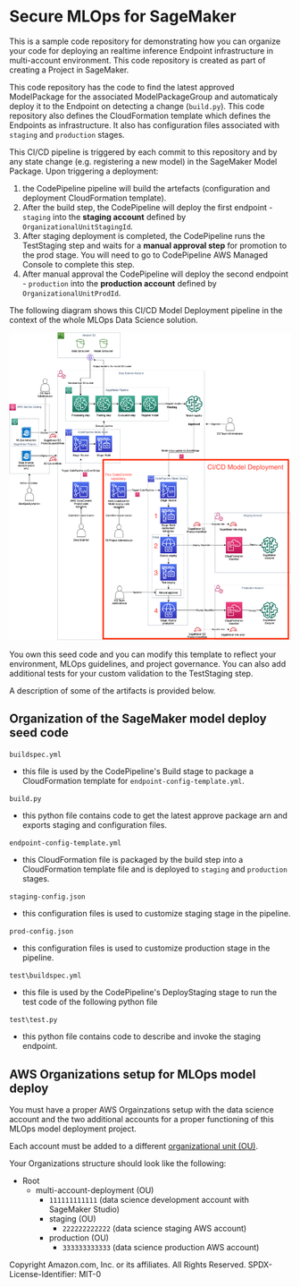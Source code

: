 # Secure MLOps for SageMaker

This is a sample code repository for demonstrating how you can organize your code for deploying an realtime inference Endpoint infrastructure in multi-account environment. This code repository is created as part of creating a Project in SageMaker. 

This code repository has the code to find the latest approved ModelPackage for the associated ModelPackageGroup and automaticaly deploy it to the Endpoint on detecting a change (`build.py`). This code repository also defines the CloudFormation template which defines the Endpoints as infrastructure. It also has configuration files associated with `staging` and `production` stages. 

This CI/CD pipeline is triggered by each commit to this repository and by any state change (e.g. registering a new model) in the SageMaker Model Package.
Upon triggering a deployment:
1. the CodePipeline pipeline will build the artefacts (configuration and deployment CloudFormation template). 
2. After the build step, the CodePipeline will deploy the first endpoint - `staging` into the **staging account** defined by `OrganizationalUnitStagingId`. 
3. After staging deployment is completed, the CodePipeline runs the TestStaging step and waits for a **manual approval step** for promotion to the prod stage. You will need to go to CodePipeline AWS Managed Console to complete this step.
4. After manual approval the CodePipeline will deploy the second endpoint - `production` into the **production account** defined by `OrganizationalUnitProdId`.

The following diagram shows this CI/CD Model Deployment pipeline in the context of the whole MLOps Data Science solution.

![CI/CD model deployment](ml-ops-architecture-model-deploy.png)

You own this seed code and you can modify this template to reflect your environment, MLOps guidelines, and project governance. You can also add additional tests for your custom validation to the TestStaging step.

A description of some of the artifacts is provided below.

## Organization of the SageMaker model deploy seed code
`buildspec.yml`
 - this file is used by the CodePipeline's Build stage to package a CloudFormation template for `endpoint-config-template.yml`.

`build.py`
 - this python file contains code to get the latest approve package arn and exports staging and configuration files.

`endpoint-config-template.yml`
 - this CloudFormation file is packaged by the build step into a CloudFormation template file and is deployed to `staging` and `production` stages.

`staging-config.json`
 - this configuration files is used to customize staging stage in the pipeline.

`prod-config.json`
 - this configuration files is used to customize production stage in the pipeline.

`test\buildspec.yml`
  - this file is used by the CodePipeline's DeployStaging stage to run the test code of the following python file

`test\test.py`
  - this python file contains code to describe and invoke the staging endpoint.

## AWS Organizations setup for MLOps model deploy
You must have a proper AWS Orgainzations setup with the data science account and the two additional accounts for a proper functioning of this MLOps model deployment project.

Each account must be added to a different [organizational unit (OU)](https://docs.aws.amazon.com/organizations/latest/userguide/orgs_getting-started_concepts.html).

Your Organizations structure should look like the following:
+ Root
    - multi-account-deployment (OU)
        * `111111111111` (data science development account with SageMaker Studio)
        * staging (OU)
            * `222222222222` (data science staging AWS account)
        * production (OU)
            * `333333333333` (data science production AWS account)


Copyright Amazon.com, Inc. or its affiliates. All Rights Reserved.
SPDX-License-Identifier: MIT-0